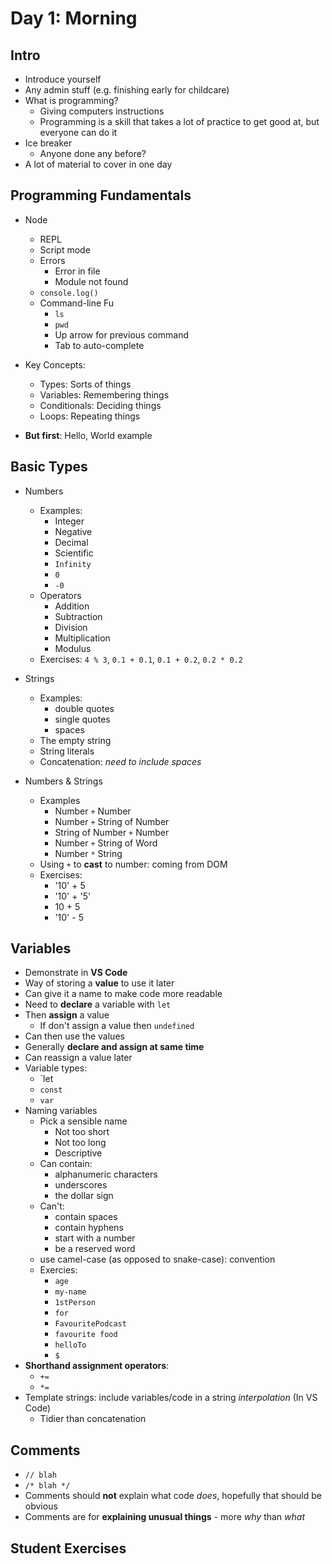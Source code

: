 # Day 1: Morning

## Intro

- Introduce yourself
- Any admin stuff (e.g. finishing early for childcare)
- What is programming?
    - Giving computers instructions
    - Programming is a skill that takes a lot of practice to get good at, but everyone can do it
- Ice breaker
    - Anyone done any before?
- A lot of material to cover in one day


## Programming Fundamentals

- Node
    - REPL
    - Script mode
    - Errors
        - Error in file
        - Module not found
    - `console.log()`
    - Command-line Fu
        - `ls`
        - `pwd`
        - Up arrow for previous command
        - Tab to auto-complete

- Key Concepts:
    - Types: Sorts of things
    - Variables: Remembering things
    - Conditionals: Deciding things
    - Loops: Repeating things

- **But first**: Hello, World example



## Basic Types

- Numbers
    - Examples:
        - Integer
        - Negative
        - Decimal
        - Scientific
        - `Infinity`
        - `0`
        - `-0`
    - Operators
        - Addition
        - Subtraction
        - Division
        - Multiplication
        - Modulus
    - Exercises: `4 % 3`, `0.1 + 0.1`, `0.1 + 0.2`, `0.2 * 0.2`

- Strings
    - Examples:
        - double quotes
        - single quotes
        - spaces
    - The empty string
    - String literals
    - Concatenation: *need to include spaces*

- Numbers & Strings
    - Examples
        - Number `+` Number
        - Number `+` String of Number
        - String of Number `+` Number
        - Number `+` String of Word
        - Number `*` String
    - Using `+` to **cast** to number: coming from DOM
    - Exercises:
        - '10' + 5
        - '10' + '5'
        - 10 + 5
        - '10' - 5


## Variables

- Demonstrate in **VS Code**
- Way of storing a **value** to use it later
- Can give it a name to make code more readable
- Need to **declare** a variable with `let`
- Then **assign** a value
    - If don't assign a value then `undefined`
- Can then use the values
- Generally **declare and assign at same time**
- Can reassign a value later
- Variable types:
    - `let
    - `const`
    - `var`
- Naming variables
    - Pick a sensible name
        - Not too short
        - Not too long
        - Descriptive
    - Can contain:
        - alphanumeric characters
        - underscores
        - the dollar sign
    - Can't:
        - contain spaces
        - contain hyphens
        - start with a number
        - be a reserved word
    - use camel-case (as opposed to snake-case): convention
    - Exercies:
        - `age`
        - `my-name`
        - `1stPerson`
        - `for`
        - `FavouritePodcast`
        - `favourite food`
        - `helloTo`
        - `$`
- **Shorthand assignment operators**:
    - `+=`
    - `*=`
- Template strings: include variables/code in a string *interpolation* (In VS Code)
    - Tidier than concatenation


## Comments

- `// blah`
- `/* blah */`
- Comments should **not** explain what code *does*, hopefully that should be obvious
- Comments are for **explaining unusual things** - more *why* than *what*


## **Student Exercises**
